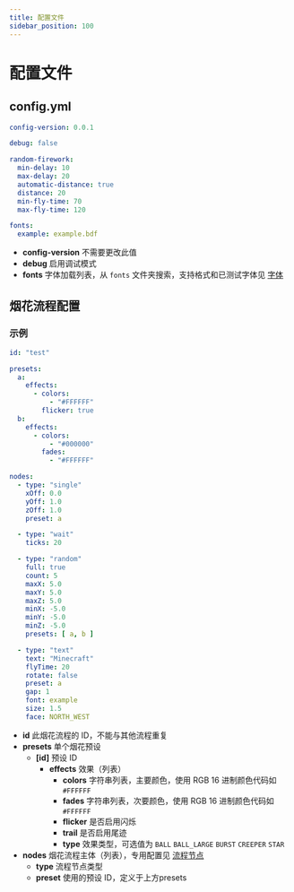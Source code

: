 ```yaml
---
title: 配置文件
sidebar_position: 100
---
```


# 配置文件

## config.yml

```yaml
config-version: 0.0.1

debug: false

random-firework:
  min-delay: 10
  max-delay: 20
  automatic-distance: true
  distance: 20
  min-fly-time: 70
  max-fly-time: 120

fonts:
  example: example.bdf
```
- **config-version** 不需要更改此值
- **debug** 启用调试模式
- **fonts** 字体加载列表，从 `fonts` 文件夹搜索，支持格式和已测试字体见 [字体](fonts.md)

## 烟花流程配置

### 示例

```yaml
id: "test"

presets:
  a:
    effects:
      - colors:
          - "#FFFFFF"
        flicker: true
  b:
    effects:
      - colors:
          - "#000000"
        fades:
          - "#FFFFFF"

nodes:
  - type: "single"
    xOff: 0.0
    yOff: 1.0
    zOff: 1.0
    preset: a

  - type: "wait"
    ticks: 20

  - type: "random"
    full: true
    count: 5
    maxX: 5.0
    maxY: 5.0
    maxZ: 5.0
    minX: -5.0
    minY: -5.0
    minZ: -5.0
    presets: [ a, b ]

  - type: "text"
    text: "Minecraft"
    flyTime: 20
    rotate: false
    preset: a
    gap: 1
    font: example
    size: 1.5
    face: NORTH_WEST

```

- **id** 此烟花流程的 ID，不能与其他流程重复
- **presets** 单个烟花预设
  - **[id]** 预设 ID
    - **effects** 效果（列表）
      - **colors** 字符串列表，主要颜色，使用 RGB 16 进制颜色代码如 `#FFFFFF`
      - **fades** 字符串列表，次要颜色，使用 RGB 16 进制颜色代码如 `#FFFFFF`
      - **flicker** 是否启用闪烁
      - **trail** 是否启用尾迹
      - **type** 效果类型，可选值为 `BALL` `BALL_LARGE` `BURST` `CREEPER` `STAR`
- **nodes** 烟花流程主体（列表），专用配置见 [流程节点](nodes.md)
  - **type** 流程节点类型
  - **preset** 使用的预设 ID，定义于上方presets
